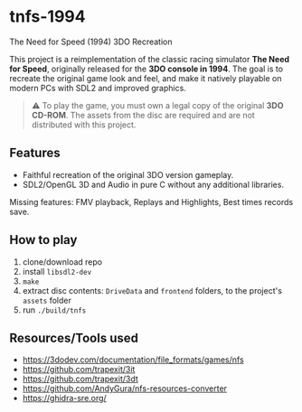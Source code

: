 # tnfs-1994
The Need for Speed (1994) 3DO Recreation

This project is a reimplementation of the classic racing simulator **The Need for Speed**, originally released for the **3DO console in 1994**.
The goal is to recreate the original game look and feel, and make it natively playable on modern PCs with SDL2 and improved graphics.

> ⚠️ To play the game, you must own a legal copy of the original **3DO CD-ROM**. The assets from the disc are required and are not distributed with this project.

## Features
- Faithful recreation of the original 3DO version gameplay.
- SDL2/OpenGL 3D and Audio in pure C without any additional libraries.

Missing features: FMV playback, Replays and Highlights, Best times records save.

## How to play
1. clone/download repo
2. install `libsdl2-dev`
3. `make`
4. extract disc contents: `DriveData` and `frontend` folders, to the project's `assets` folder
5. run `./build/tnfs`

## Resources/Tools used
* https://3dodev.com/documentation/file_formats/games/nfs
* https://github.com/trapexit/3it
* https://github.com/trapexit/3dt
* https://github.com/AndyGura/nfs-resources-converter
* https://ghidra-sre.org/


